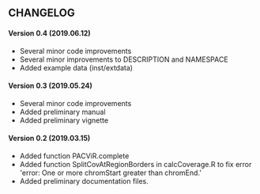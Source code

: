 CHANGELOG
---------
#### Version 0.4 (2019.06.12)
* Several minor code improvements
* Several minor improvements to DESCRIPTION and NAMESPACE
* Added example data (inst/extdata)

#### Version 0.3 (2019.05.24)
* Several minor code improvements
* Added preliminary manual
* Added preliminary vignette

#### Version 0.2 (2019.03.15)
* Added function PACViR.complete
* Added function SplitCovAtRegionBorders in calcCoverage.R to fix error 'error: One or more chromStart greater than chromEnd.'
* Added preliminary documentation files.
